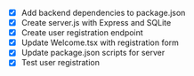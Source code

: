 - [x] Add backend dependencies to package.json
- [x] Create server.js with Express and SQLite
- [x] Create user registration endpoint
- [x] Update Welcome.tsx with registration form
- [x] Update package.json scripts for server
- [x] Test user registration
